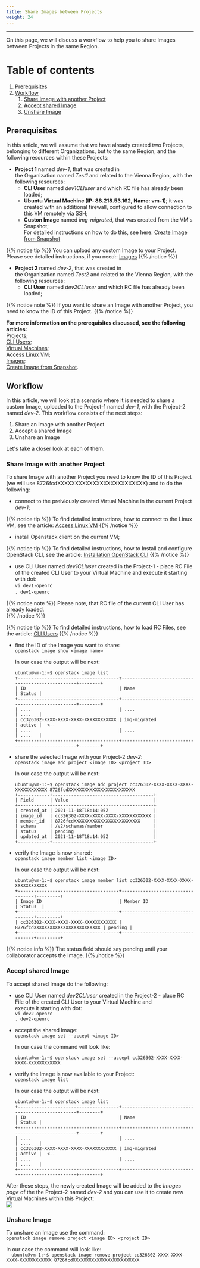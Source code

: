 ```yaml
---
title: Share Images between Projects
weight: 24
---
```

___
On this page, we will discuss a workflow to help you to share Images between Projects in the same Region.

# Table of contents
1. [Prerequisites](#prerequisites)
2. [Workflow](#workflow)
    1. [Share Image with another Project](#share-image-with-another-project)
    2. [Accept shared Image](#accept-shared-image)
    3. [Unshare Image](#unshare-image)

## Prerequisites
In this article, we will assume that we have already created two Projects, belonging to different Organizations, but to the same Region, and the following resources within these Projects:

- **Project 1** named *dev-1*, that was created in the Organization named *Test1* and related to the Vienna Region, with the following resources:
  - **CLI User** named *dev1CLIuser* and which RC file has already been loaded;  
  - **Ubuntu Virtual Machine (IP: 88.218.53.162, Name: vm-1)**; it was created with an additional firewall, configured to allow connection to this VM remotely via SSH;
  - **Custon Image** named *img-migrated*, that was created from the VM's Snapshot;   
  For detailed instructions on how to do this, see here: [Create Image from Snapshot](https://docs.ventuscloud.eu/tutorials-advanced/image-from-snapshot/)

{{% notice tip %}}
You can upload any custom Image to your Project. Please see detailed instructions, if you need:: [Images](https://docs.ventuscloud.eu/products/storage/custom-images/)
{{% /notice %}} 

- **Project 2** named *dev-2*, that was created in the Organization named *Test2* and related to the Vienna Region, with the following resources:
  - **CLI User** named *dev2CLIuser* and which RC file has already been loaded;  

{{% notice note %}}
If you want to share an Image with another Project, you need to know the ID of this Project. 
{{% /notice %}} 

**For more information on the prerequisites discussed, see the following articles:**   
    [Projects](https://docs.ventuscloud.eu/getting-started/projects/);  
    [CLI Users](https://docs.ventuscloud.eu/products/security/cli-users/);   
    [Virtual Machines](https://docs.ventuscloud.eu/products/compute/virtual-machines/);        
    [Access Linux VM](https://docs.ventuscloud.eu/products/compute/connect-linux-vm/);  
    [Images](https://docs.ventuscloud.eu/products/storage/custom-images/);  
    [Create Image from Snapshot](https://docs.ventuscloud.eu/tutorials-advanced/image-from-snapshot/).


## Workflow
In this article, we will look at a scenario where it is needed to share a custom Image, uploaded to the Project-1 named *dev-1*, with the Project-2 named *dev-2*.
This workflow consists of the next steps:
1. Share an Image with another Project
2. Accept a shared Image
3. Unshare an Image

Let's take a closer look at each of them.

### Share Image with another Project
To share Image with another Project you need to know the ID of this Project (we will use 8726fcdXXXXXXXXXXXXXXXXXXXXXXXXX) and to do the following:

- connect to the preiviously created Virtual Machine in the current Project *dev-1*; 

{{% notice tip %}}
To find detailed instructions, how to connect to the Linux VM, see the article: [Access Linux VM](https://docs.ventuscloud.eu/products/compute/connect-linux-vm/)
{{% /notice %}} 

- install Openstack client on the current VM;

{{% notice tip %}}
To find detailed instructions, how to Install and configure OpenStack CLI, see the article: [Installation OpenStack CLI](https://docs.ventuscloud.eu/tutorials-advanced/installation-openstack-cli/)
{{% /notice %}} 

- use CLI User named *dev1CLIuser* created in the Project-1 - place RC File of the created CLI User to your Virtual Machine and execute it starting with dot:    
    `vi dev1-openrc`    
    `. dev1-openrc` 

{{% notice note %}}
Please note, that RC file of the current CLI User has already loaded.   
{{% /notice %}} 

{{% notice tip %}}
To find detailed instructions, how to load RC Files, see the article: [CLI Users](https://docs.ventuscloud.eu/products/security/cli-users/)
{{% /notice %}} 

-  find the ID of the Image you want to share:  
    `openstack image show <image name>`  
    
    In our case the output will be next:    
    ```  
    ubuntu@vm-1:~$ openstack image list  
    +--------------------------------------+--------------------------------------------------+--------+
    | ID                                   | Name                                             | Status |
    +--------------------------------------+--------------------------------------------------+--------+
    | ....                                 | ....                                             | ....   |
    | cc326302-XXXX-XXXX-XXXX-XXXXXXXXXXXX | img-migrated                                     | active |  <--
    | ....                                 | ....                                             | ....   |
    +--------------------------------------+--------------------------------------------------+--------+
    ```

- share the selected Image with your Project-2 *dev-2*:    
    `openstack image add project <image ID> <project ID>`  

    In our case the output will be next:    
    ```  
    ubuntu@vm-1:~$ openstack image add project cc326302-XXXX-XXXX-XXXX-XXXXXXXXXXXX 8726fcdXXXXXXXXXXXXXXXXXXXXXXXXX
    +------------+--------------------------------------+
    | Field      | Value                                |
    +------------+--------------------------------------+
    | created_at | 2021-11-18T18:14:05Z                 |
    | image_id   | cc326302-XXXX-XXXX-XXXX-XXXXXXXXXXXX |
    | member_id  | 8726fcdXXXXXXXXXXXXXXXXXXXXXXXXX     |
    | schema     | /v2/schemas/member                   |
    | status     | pending                              |
    | updated_at | 2021-11-18T18:14:05Z                 |
    +------------+--------------------------------------+
    ```

- verify the Image is now shared:  
    `openstack image member list <image ID>`  

    In our case the output will be next:    
    ```  
    ubuntu@vm-1:~$ openstack image member list cc326302-XXXX-XXXX-XXXX-XXXXXXXXXXXX
    +--------------------------------------+----------------------------------+---------+
    | Image ID                             | Member ID                        | Status  |
    +--------------------------------------+----------------------------------+---------+
    | cc326302-XXXX-XXXX-XXXX-XXXXXXXXXXXX | 8726fcdXXXXXXXXXXXXXXXXXXXXXXXXX | pending |
    +--------------------------------------+----------------------------------+---------+
    ```

{{% notice info %}}
The status field should say pending until your collaborator accepts the Image.
{{% /notice %}} 

### Accept shared Image
To accept shared Image do the following:

* use CLI User named *dev2CLIuser* created in the Project-2 - place RC File of the created CLI User to your Virtual Machine and execute it starting with dot:    
    `vi dev2-openrc`    
    `. dev2-openrc` 

* accept the shared Image:  
    `openstack image set --accept <image ID>`

    In our case the command will look like:  
    ```  
    ubuntu@vm-1:~$ openstack image set --accept cc326302-XXXX-XXXX-XXXX-XXXXXXXXXXXX
    ```

* verify the Image is now available to your Project:  
    `openstack image list`  

    In our case the output will be next:  
    ```  
    ubuntu@vm-1:~$ openstack image list  
    +--------------------------------------+--------------------------------------------------+--------+
    | ID                                   | Name                                             | Status |
    +--------------------------------------+--------------------------------------------------+--------+
    | ....                                 | ....                                             | ....   |
    | cc326302-XXXX-XXXX-XXXX-XXXXXXXXXXXX | img-migrated                                     | active |  <--
    | ....                                 | ....                                             | ....   |
    +--------------------------------------+--------------------------------------------------+--------+
    ```

After these steps, the newly created Image will be added to the *Images page* of the the Project-2 named *dev-2* and you can use it to create new Virtual Machines within this Project:   
![](../../assets/images/tutorials/0-9.png?classes=border,shadow) 

### Unshare Image
To unshare an Image use the command:    
    `openstack image remove project <image ID> <project ID>`   
    
In our case the command will look like:   
    ```  
    ubuntu@vm-1:~$ openstack image remove project cc326302-XXXX-XXXX-XXXX-XXXXXXXXXXXX 8726fcdXXXXXXXXXXXXXXXXXXXXXXXXX
    ```

